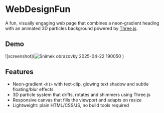 # WebDesignFun

A fun, visually engaging web page that combines a neon‑gradient heading with an animated 3D particles background powered by [Three.js](https://threejs.org/).

## Demo

![screenshot](![Snímek obrazovky 2025-04-22 190050](https://github.com/user-attachments/assets/2c5f9f46-eb02-4d20-880d-9e825e3a1d6f)
)  
## Features

- Neon‑gradient `<h1>` with text‑clip, glowing text shadow and subtle floating/blur effects  
- 3D particle system that drifts, rotates and shimmers using Three.js  
- Responsive canvas that fills the viewport and adapts on resize  
- Lightweight: plain HTML/CSS/JS, no build tools required
